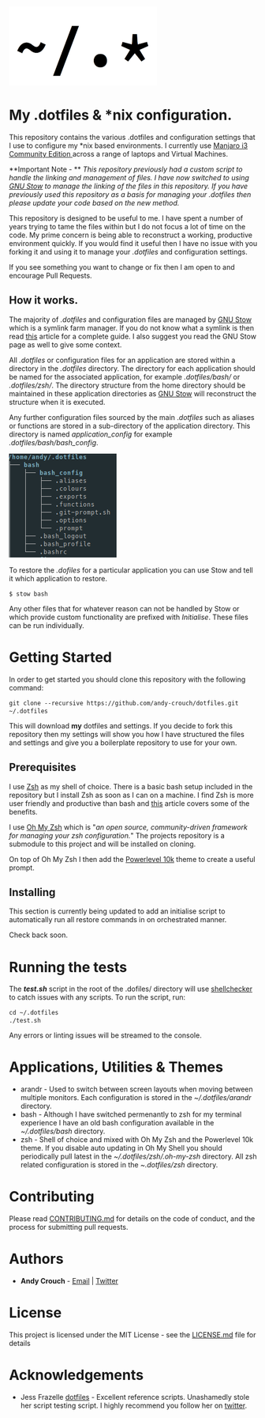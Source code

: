 ![image](README_IMAGES/dotfiles.png)

# My .dotfiles & *nix configuration. 

This repository contains the various .dotfiles and configuration settings that I use to configure my *nix based environments.  I currently use [Manjaro i3 Community Edition ](https://manjaro.org/download/community/i3/) across a range of laptops and Virtual Machines.

**Important Note - ** *This repository previously had a custom script to handle the linking and management of files. I have now switched to using [GNU Stow](https://www.gnu.org/software/stow/) to manage the linking of the files in this repository. If you have previously used this repository as a basis for managing your .dotfiles then please update your code based on the new method.*

This repository is designed to be useful to me.  I have spent a number of years trying to tame the files within but I do not focus a lot of time on the code. My prime concern is being able to reconstruct a working, productive environment quickly. If you would find it useful then I have no issue with you forking it and using it to manage your *.dotfiles* and configuration settings.  

If you see something you want to change or fix then I am open to and encourage Pull Requests.

## How it works.

The majority of *.dotfiles* and configuration files are managed by  [GNU Stow](https://www.gnu.org/software/stow/) which is a symlink farm manager. If you do not know what a symlink is then read [this](https://www.howtogeek.com/howto/16226/complete-guide-to-symbolic-links-symlinks-on-windows-or-linux/) article for a complete guide. I also suggest you read the GNU Stow page as well to give some context.

All *.dotfiles* or configuration files for an application are stored within a directory in the *.dotfiles* directory. The directory for each application should be named for the associated application, for example _.dotfiles/bash/_ or _.dotfiles/zsh/_. The directory structure from the home directory should be maintained in these application directories as  [GNU Stow](https://www.gnu.org/software/stow/) will reconstruct the structure when it is executed.

Any further configuration files sourced by the main .*dotfiles* such as aliases or functions are stored in a sub-directory of the application directory. This directory is named _application_config_ for example _.dotfiles/bash/bash_config_.

![image](README_IMAGES/Config_Example.png)

To restore the *.dofiles* for a particular application you can use Stow and tell it which application to restore.

```shell
$ stow bash
```

Any other files that for whatever reason can not be handled by Stow or which provide custom functionality are prefixed with *Initialise*. These files can be run individually.

# Getting Started


In order to get started you should clone this repository with the following command:

```
git clone --recursive https://github.com/andy-crouch/dotfiles.git ~/.dotfiles
```

This will download **my** dotfiles and settings.  If you decide to fork this repository then my settings will show you how I have structured the files and settings and give you a boilerplate repository to use for your own.  

## Prerequisites

I use [Zsh](https://www.zsh.org/) as my shell of choice. There is a basic bash setup included in the repository but I install Zsh as soon as I can on a machine. I find Zsh is more user friendly and productive than bash and [this](https://linuxhint.com/differences_between_bash_zsh/) article covers some of the benefits.

I use [Oh My Zsh](https://ohmyz.sh/) which is "*an open source, community-driven framework for managing your zsh configuration.*"  The projects repository is a submodule to this project and will be installed on cloning.

On top of Oh My Zsh I then add the [Powerlevel 10k](https://github.com/romkatv/powerlevel10k) theme to create a useful prompt.

## Installing

This section is currently being updated to add an initialise script to automatically run all restore commands in on orchestrated manner.

Check back soon.

# Running the tests

The ***test.sh*** script in the root of the .dofiles/ directory will use [shellchecker](https://github.com/koalaman/shellcheck) to catch issues with any scripts.  To run the script, run:

```cd ~/.dotfiles
cd ~/.dotfiles
./test.sh
```

Any errors or linting issues will be streamed to the console.

# Applications, Utilities & Themes

* arandr - Used to switch between screen layouts when moving between multiple monitors. Each configuration is stored in the *~/.dotfiles/arandr* directory.
* bash - Although I have switched permenantly to zsh for my terminal experience I have an old bash configuration available in the *~/.dotfiles/bash* directory.
* zsh - Shell of choice and mixed with Oh My Zsh and the Powerlevel 10k theme. If you disable auto updating in Oh My Shell you should periodically pull latest in the *~/.dotfiles/zsh/.oh-my-zsh* directory. All zsh related configuration is stored in the *~.dotfiles/zsh* directory.

# Contributing

Please read [CONTRIBUTING.md](CONTRIBUTING.md) for details on the code of conduct, and the process for submitting pull requests.

# Authors

* **Andy Crouch** - [Email](mailto:email@amcrou.ch) | [Twitter](https://twitter.com/amcrouch) 

# License

This project is licensed under the MIT License - see the [LICENSE.md](LICENSE.md) file for details

# Acknowledgements

* Jess Frazelle [dotfiles](https://github.com/jessfraz/dotfiles) - Excellent reference scripts. Unashamedly stole her script testing script. I highly recommend you follow her on [twitter](https://twitter.com/jessfraz?lang=en). 

